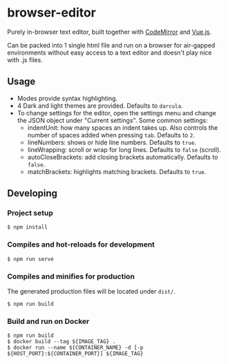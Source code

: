 # browser-editor

Purely in-browser text editor, built together with [CodeMirror](https://codemirror.net/) and [Vue.js](https://vuejs.org).

Can be packed into 1 single html file and run on a browser for air-gapped environments without easy access to a text editor and doesn't play nice with .js files.

## Usage
- Modes provide syntax highlighting.
- 4 Dark and light themes are provided. Defaults to `darcula`.
- To change settings for the editor, open the settings menu and change the JSON object under "Current settings". Some common settings:
    - indentUnit: how many spaces an indent takes up. Also controls the number of spaces added when pressing `tab`. Defaults to `2`.
    - lineNumbers: shows or hide line numbers. Defaults to `true`.
    - lineWrapping: scroll or wrap for long lines. Defaults to `false` (scroll).
    - autoCloseBrackets: add closing brackets automatically. Defaults to `false`.
    - matchBrackets: highlights matching brackets. Defaults to `true`.

## Developing
### Project setup
```
$ npm install
```

### Compiles and hot-reloads for development
```
$ npm run serve
```

### Compiles and minifies for production
The generated production files will be located under `dist/`.
```
$ npm run build
```

### Build and run on Docker
```
$ npm run build
$ docker build --tag ${IMAGE_TAG} .
$ docker run --name ${CONTAINER_NAME} -d [-p ${HOST_PORT}:${CONTAINER_PORT}] ${IMAGE_TAG}
```
